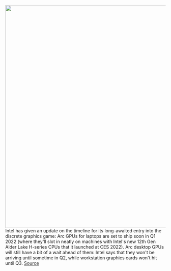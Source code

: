 <img src='https://cdn.vox-cdn.com/thumbor/HglRhbDLX0CRes7xLRiypZf9x1M=/0x0:1654x1102/1200x800/filters:focal(695x419:959x683)/cdn.vox-cdn.com/uploads/chorus_image/image/70521080/intelarc2.0.jpg' width='700px' /><br/>
Intel has given an update on the timeline for its long-awaited entry into the discrete graphics game: Arc GPUs for laptops are set to ship soon in Q1 2022 (where they'll slot in neatly on machines with Intel's new 12th Gen Alder Lake H-series CPUs that it launched at CES 2022). Arc desktop GPUs will still have a bit of a wait ahead of them: Intel says that they won't be arriving until sometime in Q2, while workstation graphics cards won't hit until Q3.
<a href='https://www.theverge.com/2022/2/17/22939025/intel-geforce-now-arc-gpu-q2-project-endgame-desktop-laptop'> Source <a/>